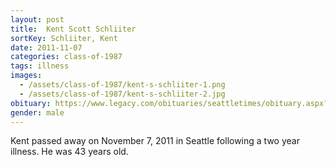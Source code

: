 ```yaml
---
layout: post
title:  Kent Scott Schliiter
sortKey: Schliiter, Kent
date: 2011-11-07
categories: class-of-1987
tags: illness
images:
  - /assets/class-of-1987/kent-s-schliiter-1.png
  - /assets/class-of-1987/kent-s-schliiter-2.jpg
obituary: https://www.legacy.com/obituaries/seattletimes/obituary.aspx?n=kent-scott-schliiter&pid=154620476
gender: male
---
```

Kent passed away on November 7, 2011 in Seattle following a two year illness. He was 43 years old.
